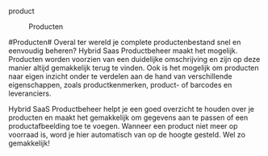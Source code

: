 <properties>
	<page>
		<title>Producten modulebeschrijving</title>
		<id>product</id>
	</page>
	<menu>
		<position>Producten</position> 
		<title>Introductie</title>
	</menu>
</properties>

#Producten#
<description>Overal ter wereld je complete productenbestand snel en eenvoudig beheren? Hybrid Saas Productbeheer maakt het mogelijk. Producten worden voorzien van een duidelijke omschrijving en zijn op deze manier altijd gemakkelijk terug te vinden. Ook is het mogelijk om producten naar eigen inzicht onder te verdelen aan de hand van verschillende eigenschappen, zoals productkenmerken, product- of barcodes en leveranciers.

Hybrid SaaS Productbeheer helpt je een goed overzicht te houden over je producten en maakt het gemakkelijk om gegevens aan te passen of een productafbeelding toe te voegen. Wanneer een product niet meer op voorraad is, word je hier automatisch van op de hoogte gesteld. Wel zo gemakkelijk!
</description>
